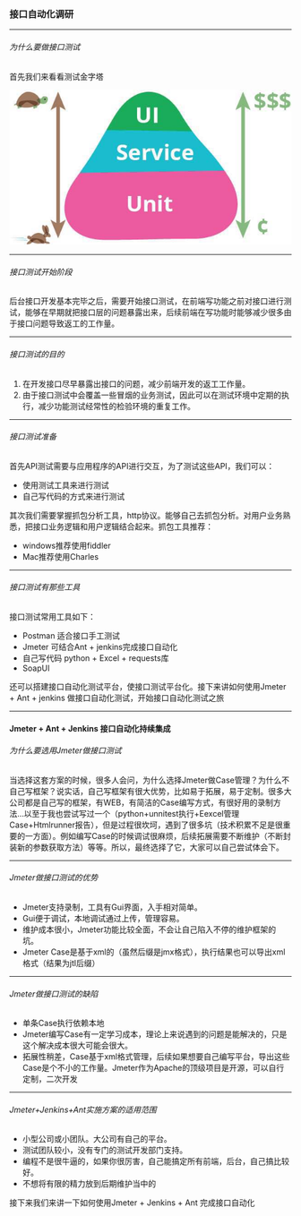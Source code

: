 ### 接口自动化调研

---
######  为什么要做接口测试
 
 首先我们来看看测试金字塔
 
 ![](testpyramid.jpeg)
 

---

######  接口测试开始阶段

 
 后台接口开发基本完毕之后，需要开始接口测试，在前端写功能之前对接口进行测试，能够在早期就把接口层的问题暴露出来，后续前端在写功能时能够减少很多由于接口问题导致返工的工作量。
 

---

######  接口测试的目的

1. 在开发接口尽早暴露出接口的问题，减少前端开发的返工工作量。
2. 由于接口测试中会覆盖一些冒烟的业务测试，因此可以在测试环境中定期的执行，减少功能测试经常性的检验环境的重复工作。
 

---

###### 接口测试准备

首先API测试需要与应用程序的API进行交互，为了测试这些API，我们可以：
- 使用测试工具来进行测试
- 自己写代码的方式来进行测试

其次我们需要掌握抓包分析工具，http协议。能够自己去抓包分析。对用户业务熟悉，把接口业务逻辑和用户逻辑结合起来。抓包工具推荐：

- windows推荐使用fiddler
- Mac推荐使用Charles

---

###### 接口测试有那些工具

接口测试常用工具如下：

- Postman 适合接口手工测试
- Jmeter  可结合Ant + jenkins完成接口自动化
- 自己写代码  python + Excel + requests库
- SoapUI

还可以搭建接口自动化测试平台，使接口测试平台化。接下来讲如何使用Jmeter + Ant + jenkins 做接口自动化测试，开始接口自动化测试之旅


---
#### Jmeter + Ant + Jenkins 接口自动化持续集成

###### 为什么要选用Jmeter做接口测试

当选择这套方案的时候，很多人会问，为什么选择Jmeter做Case管理？为什么不自己写框架？说实话，自己写框架有很大优势，比如易于拓展，易于定制。很多大公司都是自己写的框架，有WEB，有简洁的Case编写方式，有很好用的录制方法…以至于我也尝试写过一个（python+unnitest执行+Eexcel管理Case+Htmlrunner报告），但是过程很坎坷，遇到了很多坑（技术积累不足是很重要的一方面）。例如编写Case的时候调试很麻烦，后续拓展需要不断维护（不断封装新的参数获取方法）等等。所以，最终选择了它，大家可以自己尝试体会下。

---

###### Jmeter做接口测试的优势
- Jmeter支持录制，工具有Gui界面，入手相对简单。
- Gui便于调试，本地调试通过上传，管理容易。
- 维护成本很小，Jmeter功能比较全面，不会让自己陷入不停的维护框架的坑。
- Jmeter Case是基于xml的（虽然后缀是jmx格式），执行结果也可以导出xml格式（结果为jtl后缀）


---
###### Jmeter做接口测试的缺陷
- 单条Case执行依赖本地
- Jmeter编写Case有一定学习成本，理论上来说遇到的问题是能解决的，只是这个解决成本很大可能会很大。
- 拓展性稍差，Case基于xml格式管理，后续如果想要自己编写平台，导出这些Case是个不小的工作量。Jmeter作为Apache的顶级项目是开源，可以自行定制，二次开发

---
###### Jmeter+Jenkins+Ant实施方案的适用范围
- 小型公司或小团队。大公司有自己的平台。
- 测试团队较小，没有专门的测试开发部门支持。
- 编程不是很牛逼的，如果你很厉害，自己能搞定所有前端，后台，自己搞比较好。
- 不想将有限的精力放到后期维护当中的

接下来我们来讲一下如何使用Jmeter + Jenkins + Ant 完成接口自动化











 
 
 



